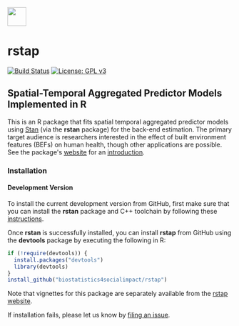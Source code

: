[<img src = "https://avatars1.githubusercontent.com/u/28572271?s=400&u=4cfc3435602d8ad1cc847faa0000caa418713ce4&v=4" height = "42" width = "42"/>](https://biostatistics4socialimpact.github.io)
# rstap
[![Build Status](https://travis-ci.org/Biostatistics4SocialImpact/rstap.svg?branch=master)](https://travis-ci.org/Biostatistics4SocialImpact/rstap)
[![License: GPL v3](https://img.shields.io/badge/License-GPL%20v3-blue.svg)](https://www.gnu.org/licenses/gpl-3.0)

## Spatial-Temporal Aggregated Predictor Models Implemented in R

This is an R package that fits spatial temporal aggregated predictor models   
using [Stan](http://mc-stan.org) (via the **rstan** package) for the back-end
estimation. The primary target audience is researchers interested in the effect of built environment features (BEFs) on human health, though other
applications are possible. See the package's [website](https://biostatistics4socialimpact.github.io/rstap) for an [introduction](https://biostatistics4socialimpact.github.io/rstap/articles/Introduction.html).


### Installation

#### Development Version

To install the current development version from GitHub, first make sure that you can install the **rstan**
package and C++ toolchain by following these
[instructions](https://github.com/stan-dev/rstan/wiki/RStan-Getting-Started).

Once **rstan** is successfully installed, you can install **rstap** from
GitHub using the **devtools** package by executing the following in R:

```r
if (!require(devtools)) {
  install.packages("devtools")
  library(devtools)
}
install_github("biostatistics4socialimpact/rstap")
```

Note that vignettes for this package are separately available from the 
[rstap website](https://biostatistics4socialimpact.github.io/rstap). 

If installation fails, please let us know by [filing an issue](https://github.com/biostatistics4socialimpact/rstap/issues).

